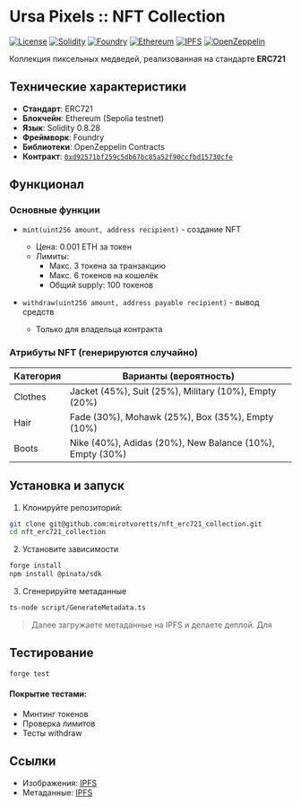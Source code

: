 # Ursa Pixels :: NFT Collection

[![License](https://img.shields.io/badge/License-MIT-yellow?style=for-the-badge)](https://opensource.org/licenses/MIT)
[![Solidity](https://img.shields.io/badge/Solidity-363636?style=for-the-badge&logo=solidity&logoColor=white)](https://soliditylang.org/)
[![Foundry](https://img.shields.io/badge/Foundry-F76802?style=for-the-badge&logo=ethereum&logoColor=white)](https://getfoundry.sh/)
[![Ethereum](https://img.shields.io/badge/Ethereum-3C3C3D?style=for-the-badge&logo=ethereum&logoColor=white)](https://ethereum.org/)
[![IPFS](https://img.shields.io/badge/IPFS-65C2CB?style=for-the-badge&logo=ipfs&logoColor=white)](https://ipfs.tech/)
[![OpenZeppelin](https://img.shields.io/badge/OpenZeppelin-4E5EE4?style=for-the-badge&logo=OpenZeppelin&logoColor=white)](https://openzeppelin.com/)

Коллекция пиксельных медведей, реализованная на стандарте **ERC721**

## Технические характеристики

- **Стандарт**: ERC721
- **Блокчейн**: Ethereum (Sepolia testnet)
- **Язык**: Solidity 0.8.28
- **Фреймворк**: Foundry
- **Библиотеки**: OpenZeppelin Contracts
- **Контракт**: [`0xd92571bf259c5db67bc85a52f90ccfbd15730cfe`](https://sepolia.etherscan.io/address/0xd92571bf259c5db67bc85a52f90ccfbd15730cfe)

## Функционал

### Основные функции
- `mint(uint256 amount, address recipient)` - создание NFT
  - Цена: 0.001 ETH за токен
  - Лимиты:
    - Макс. 3 токена за транзакцию
    - Макс. 6 токенов на кошелёк
    - Общий supply: 100 токенов

- `withdraw(uint256 amount, address payable recipient)` - вывод средств
  - Только для владельца контракта

### Атрибуты NFT (генерируются случайно)
| Категория   | Варианты (вероятность)                  |
|-------------|----------------------------------------|
| Clothes     | Jacket (45%), Suit (25%), Military (10%), Empty (20%) |
| Hair        | Fade (30%), Mohawk (25%), Box (35%), Empty (10%) |
| Boots       | Nike (40%), Adidas (20%), New Balance (10%), Empty (30%) |

## Установка и запуск

1. Клонируйте репозиторий:
```bash
git clone git@github.com:mirotvoretts/nft_erc721_collection.git
cd nft_erc721_collection
```

2. Установите зависимости

```bash
forge install
npm install @pinata/sdk
```

3. Сгенерируйте метаданные
   
```bash
ts-node script/GenerateMetadata.ts
```

> Далее загружаете метаданные на IPFS и делаете деплой. Для 

## Тестирование

```bash
forge test
```

#### Покрытие тестами:

- Минтинг токенов
- Проверка лимитов
- Тесты withdraw

## Ссылки
- Изображения: [IPFS](https://ipfs.io/ipfs/Qmb8Guy7sL3i3GWKxaP62m98r8FgMQYoxnpapTmotCDzu1)
- Метаданные: [IPFS](https://ipfs.io/ipfs/bafybeib4ddjm7xerztvbiifcrhsfraw45zosc5czckrxipvunkyjha2y6q/)

